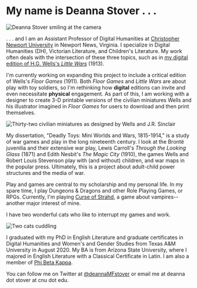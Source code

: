# My name is Deanna Stover . . .

![Deanna Stover smiling at the camera](https://deanna-stover.github.io/deanna-stover/images/Profile.jpg)

. . . and I am an Assistant Professor of Digital Humanities at [Christopher Newport University](https://cnu.edu/people/deannastover/) in Newport News, Virginia. I specialize in Digital Humanities (DH), Victorian Literature, and Children's Literature. My work often deals with the intersection of these three topics, such as in [my digital edition of H.G. Wells's *Little Wars*](https://scholarlyediting.org/2017/editions/littlewars/intro.html) (1913).

I'm currently working on expanding this project to include a critical edition of Wells's *Floor Games* (1911). Both *Floor Games* and *Little Wars* are about play with toy soldiers, so I'm rethinking how **digital** editions can invite and even necessitate **physical** engagement. As part of this, I am working with a designer to create 3-D printable versions of the civilian miniatures Wells and his illustrator imagined in *Floor Games* for users to download and then print themselves.

![Thirty-two civilian miniatures as designed by Wells and J.R. Sinclair](https://deanna-stover.github.io/deanna-stover/images/Suggestions.gif)

My dissertation, "Deadly Toys: Mini Worlds and Wars, 1815-1914," is a study of war games and play in the long nineteenth century. I look at the Brontë juvenilia and their extensive war play, Lewis Carroll's *Through the Looking Glass* (1871) and Edith Nesbit's *The Magic City* (1910), the games Wells and Robert Louis Stevenson play with (and without) children, and war maps in the popular press. Ultimately, this is a project about adult-child power structures and the media of war. 

Play and games are central to my scholarship and my personal life. In my spare time, I play Dungeons & Dragons and other Role Playing Games, or RPGs. Currently, I'm playing [Curse of Strahd](https://dnd.wizards.com/products/tabletop-games/rpg-products/curse-strahd), a game about vampires--another major interest of mine.

I have two wonderful cats who like to interrupt my games and work.

![Two cats cuddling](https://deanna-stover.github.io/deanna-stover/images/TurksandCaicos.jpg)

I graduated with my PhD in English Literature and graduate certificates in Digital Humanities and Women's and Gender Studies from Texas A&M University in August 2020. My BA is from Arizona State University, where I majored in English Literature with a Classical Certificate in Latin. I am also a member of [Phi Beta Kappa](https://www.pbk.org/). 

You can follow me on Twitter at [@deannaMFstover](https://twitter.com/deannamfstover?lang=en) or email me at deanna dot stover at cnu dot edu.
